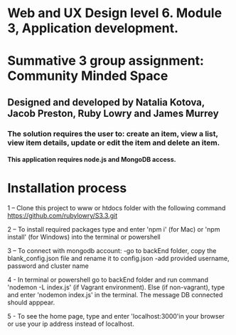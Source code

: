 # Web and UX Design level 6. Module 3, Application development. 
# Summative 3 group assignment: Community Minded Space 
## Designed and developed by Natalia Kotova, Jacob Preston, Ruby Lowry and James Murrey

### The solution requires the user to: create an item, view a list, view item details, update or edit the item and delete an item.

#### This application requires node.js and MongoDB access.  

# Installation process

1 – Clone this project to www or htdocs folder with the following command https://github.com/rubylowry/S3.3.git

2 – To install required packages type and enter 'npm i' (for Mac) or 'npm install' (for Windows) into the terminal or powershell

3 – To connect with mongodb account:
-go to backEnd folder, copy the blank_config.json file and rename it to config.json 
-add provided username, password and cluster name

4 - In terminal or powershell go to backEnd folder and run command 'nodemon -L index.js' (if Vagrant environment). Else (if non-vagrant), type and enter 'nodemon index.js' in the terminal. The message DB connected should apppear.

5 - To see the home page, type and enter 'localhost:3000'in your browser or use your ip address instead of localhost.





